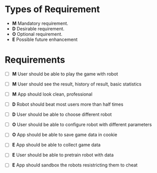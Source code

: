 # Types of Requirement

- **M** Mandatory requirement.
- **D** Desirable requirement.
- **O** Optional requirement.
- **E** Possible future enhancement

# Requirements

- [ ] **M** User should be able to play the game with robot

- [ ] **M** User should see the result, history of result, basic statistics

- [ ] **M** App should look clean, professional

- [ ] **D** Robot should beat most users more than half times

- [ ] **D** User should be able to choose different robot

- [ ] **O** User should be able to configure robot with different parameters

- [ ] **O** App should be able to save game data in cookie

- [ ] **E** App should be able to collect game data


- [ ] **E** User should be able to pretrain robot with data

- [ ] **E** App should sandbox the robots resistricting them to cheat





